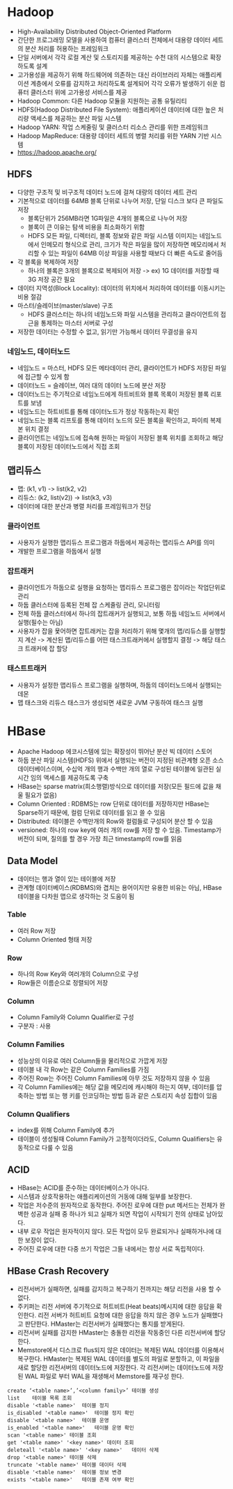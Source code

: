 # Hadoop
- High-Availability Distributed Object-Oriented Platform
- 간단한 프로그래밍 모델을 사용하여 컴퓨터 클러스터 전체에서 대용량 데이터 세트의 분산 처리를 허용하는 프레임워크
- 단일 서버에서 각각 로컬 계산 및 스토리지를 제공하는 수천 대의 시스템으로 확장하도록 설계
- 고가용성을 제공하기 위해 하드웨어에 의존하는 대신 라이브러리 자체는 애플리케이션 계층에서 오류를 감지하고 처리하도록 설계되어 각각 오류가 발생하기 쉬운 컴퓨터 클러스터 위에 고가용성 서비스를 제공
- Hadoop Common: 다른 Hadoop 모듈을 지원하는 공통 유틸리티
- HDFS(Hadoop Distributed File System): 애플리케이션 데이터에 대한 높은 처리량 액세스를 제공하는 분산 파일 시스템
- Hadoop YARN: 작업 스케줄링 및 클러스터 리소스 관리를 위한 프레임워크
- Hadoop MapReduce: 대용량 데이터 세트의 병렬 처리를 위한 YARN 기반 시스템
- https://hadoop.apache.org/

## HDFS
- 다양한 구조적 및 비구조적 데이터 노드에 걸쳐 대량의 데이터 세트 관리
- 기본적으로 데이터를 64MB 블록 단위로 나누어 저장, 단일 디스크 보다 큰 파일도 저장
  - 블록단위가 256MB라면 1G파일은 4개의 블록으로 나누어 저장
  - 블록이 큰 이유는 탐색 비용을 최소화하기 위함
  - HDFS 모든 파일, 디렉터리, 블록 정보와 같은 파일 시스템 이미지는 네임노드에서 인메모리 형식으로 관리, 크기가 작은 파일을 많이 저장하면 메모리에서 처리할 수 있는 파일이 64MB 이상 파일을 사용할 때보다 더 빠른 속도로 줄어듬
- 각 블록을 복제하여 저장
  - 하나의 블록은 3개의 블록으로 복제되어 저장 -> ex) 1G 데이터를 저장할 때 3G 저장 공간 필요
- 데이터 지역성(Block Locality): 데이터의 위치에서 처리하여 데이터를 이동시키는 비용 절감
- 마스터/슬레이브(master/slave) 구조
  - HDFS 클러스터는 하나의 네임노드와 파일 시스템을 관리하고 클라이언트의 접근을 통제하는 마스터 서버로 구성
- 저장한 데이터는 수정할 수 없고, 읽기만 가능해서 데이터 무결성을 유지

### 네임노드, 데이터노드
- 네임노드 = 마스터, HDFS 모든 메타데이터 관리, 클라이언트가 HDFS 저장된 파일에 접근할 수 있게 함
- 데이터노드 = 슬레이브, 여러 대의 데이터 노드에 분산 저장
- 데이터노드는 주기적으로 네임노드에게 하트비트와 블록 목록이 저장된 블록 리포트를 보냄
- 네임노드는 하트비트를 통해 데이터노드가 정상 작동하는지 확인
- 네임노드는 블록 리프토를 통해 데이터 노드의 모든 블록을 확인하고, 파이릐 복제본 위치 결정
- 클라이언트는 네임노드에 접속해 원하는 파일이 저장된 블록 위치를 조회하고 해당 블록이 저장된 데이터노드에서 직접 조회

## 맵리듀스
- 맵: (k1, v1) -> list(k2, v2)
- 리듀스: (k2, list(v2)) -> list(k3, v3)
- 데이터에 대한 분산과 병렬 처리를 프레임워크가 전담

### 클라이언트
- 사용자가 실행한 맵리듀스 프로그램과 하둡에서 제공하는 맵리듀스 API를 의미
- 개발한 프로그램을 하둡에서 실행

### 잡트래커
- 클라이언트가 하둡으로 실행을 요청하는 맵리듀스 프로그램은 잡이라는 작업단위로 관리
- 하둡 클러스터에 등록된 전체 잡 스케줄링 관리, 모니터링
- 전체 하둡 클러스터에서 하나의 잡트래커가 실행되고, 보통 하둡 네임노드 서버에서 실행(필수는 아님)
- 사용자가 잡을 욫어하면 잡트래커는 잡을 처리하기 위해 몇개의 맵/리듀스를 실행할 지 계산 -> 계산된 맵/리듀스를 어떤 태스크트래커에서 실행할지 결정 -> 해당 태스크 트래커에 잡 할당

### 태스트트래커
- 사용자가 설정한 맵리듀스 프로그램을 실행하며, 하둡의 데이터노드에서 실행되는 데몬
- 맵 태스크와 리듀스 태스크가 생성되면 새로운 JVM 구동하여 태스크 실행

# HBase
- Apache Hadoop 에코시스템에 있는 확장성이 뛰어난 분산 빅 데이터 스토어
- 하둡 분산 파일 시스템(HDFS) 위에서 실행되는 버전이 지정된 비관계형 오픈 소스 데이터베이스이며, 수십억 개의 행과 수백만 개의 열로 구성된 테이블에 일관된 실시간 임의 액세스를 제공하도록 구축
- HBase는 sparse matrix(희소행렬)방식으로 데이터를 저장(모든 필드에 값을 채울 필요가 없음)
- Column Oriented : RDBMS는 row 단위로 데이터를 저장하지만 HBase는 Sparse하기 때문에, 컬럼 단위로 데이터를 읽고 쓸 수 있음
- Distributed: 테이블은 수백만개의 Row와 컬럼들로 구성되어 분산 할 수 있음
- versioned: 하나의 row key에 여러 개의 row를 저장 할 수 있음. Timestamp가 버전이 되며, 질의를 할 경우 가장 최근 timestamp의 row를 읽음

## Data Model
- 데이터는 행과 열이 있는 테이블에 저장
- 관계형 데이터베이스(RDBMS)와 겹치는 용어이지만 유용한 비유는 아님, HBase 테이블을 다차원 맵으로 생각하는 것 도움이 됨

### Table
- 여러 Row 저장
- Column Oriented 형태 저장

### Row
- 하나의 Row Key와 여러개의 Column으로 구성
- Row들은 이름순으로 정렬되어 저장

### Column
- Column Family와 Column Qualifier로 구성
- 구분자 : 사용

### Column Families
- 성능상의 이유로 여러 Column들을 물리적으로 가깝게 저장
- 테이블 내 각 Row는 같은 Column Families를 가짐
- 주어진 Row는 주어진 Column Families에 아무 것도 저장하지 않을 수 있음
- 각 Column Families에는 해당 값을 메모리에 캐시해야 하는지 여부, 데이터를 압축하는 방법 또는 행 키를 인코딩하는 방법 등과 같은 스토리지 속성 집합이 있음

### Column Qualifiers
- index를 위해 Column Family에 추가
- 테이블이 생성될때 Column Family가 고정적이더라도, Column Qualifiers는 유동적으로 다룰 수 있음

## ACID
- HBase는 ACID를 준수하는 데이터베이스가 아니다.
- 시스템과 상호작용하는 애플리케이션의 거동에 대해 일부를 보장한다.
- 작업은 저수준의 원자적으로 동작한다. 주어진 로우에 대한 put 메서드는 전체가 완벽한 성공과 실패 중 하나가 되고 실패가 되면 작업이 시작되기 전의 상태로 남아있다.
- 내부 로우 작업은 원자적이지 않다. 모든 작업이 모두 완료되거나 실패하거나에 대한 보장이 없다.
- 주어진 로우에 대한 다중 쓰기 작업은 그들 내에서는 항상 서로 독립적이다.

## HBase Crash Recovery
- 리전서버가 실패하면, 실패를 감지하고 복구하기 전까지는 해당 리전을 사용 할 수 없다.
- 주키퍼는 리전 서버에 주기적으로 허트비트(Heat beats)메시지에 대한 응답을 확인한다. 리전 서버가 허트비트 요청에 대한 응답을 하지 않은 경우 노드가 실패했다고 판단한다. HMaster는 리전서버가 실패했다는 통지를 받게된다.
- 리전서버 실패를 감지한 HMaster는 충돌한 리전을 작동중인 다른 리전서버에 할당한다. 
- Memstore에서 디스크로 flus되지 않은 데이터는 복제된 WAL 데이터를 이용해서 복구한다. HMaster는 복제된 WAL 데이터를 별도의 파일로 분할하고, 이 파일을 새로 할당한 리전서버의 데이터노드에 저장한다. 각 리전서버는 데이터노드에 저장된 WAL 파일로 부터 WAL을 재생해서 Memstore를 재구성 한다.

````
create ‘<table name>’,’<column family>’	테이블 생성
list	테이블 목록 조회
disable '<table name>'	테이블 정지
is_disabled '<table name>'	테이블 정지 확인
disable '<table name>'	테이블 운영
is_enabled '<table name>'	테이블 운영 확인
scan '<table name>'	테이블 조회
get '<table name>' '<key name>'	데이터 조회
deleteall '<table name>' '<key name>'	데이터 삭제
drop '<table name>'	테이블 삭제
truncate '<table name>'	테이블 데이터 삭제
disable '<table name>'	테이블 정보 변경
exists '<table name>'	테이블 존재 여부 확인
````
